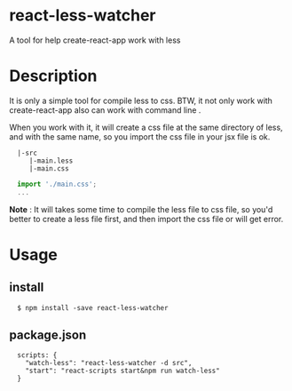 # react-less-watcher
A tool for help create-react-app work with less

# Description
It is only a simple tool for compile less to css. BTW, it not only work with create-react-app also can work with command line .<br/>

When you work with it, it will create a css file at the same directory of less, and with the same name, so you import the css file in your jsx file is ok.

```
  |-src
     |-main.less
     |-main.css
```

```jsx
  import './main.css';
  ...
```

**Note** : It will takes some time to compile the less file to css file, so you'd better to create a less file first, and then import the css file or will get error.

# Usage

## install
```
  $ npm install -save react-less-watcher
```

## package.json
```
  scripts: {
    "watch-less": "react-less-watcher -d src",
    "start": "react-scripts start&npm run watch-less"
  }
```
